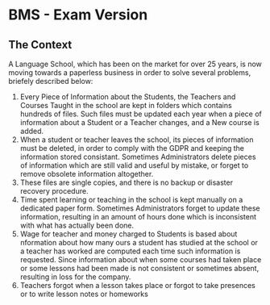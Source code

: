 # BMS - Exam Version

## The Context
A Language School, which has been on the market for over 25 years, is now moving towards a paperless business in order to solve several problems, briefely described below:

1. Every Piece of Information about the Students, the Teachers and Courses Taught in the school are kept in folders which contains hundreds of files. Such files must be updated each year when a piece of information about a Student or a Teacher changes, and a New course is added.
2. When a student or teacher leaves the school, its pieces of information must be deleted, in order to comply with the GDPR and keeping the information stored consistant. Sometimes Administrators delete pieces of information which are still valid and useful by mistake, or forget to remove obsolete information altogether.
3. These files are single copies, and there is no backup or disaster recovery procedure.
3. Time spent learning or teaching in the school is kept manually on a dedicated paper form. Sometimes Administrators forget to update these information, resulting in an amount of hours done which is inconsistent with what has actually been done.
4. Wage for teacher and money charged to Students is based about nformation about how many ours a student has studied at the school or a teacher has worked are computed each time such information is requested. Since information about when some courses had taken place or some lessons had been made is not consistent or sometimes absent, resulting in loss for the company.
5. Teachers forgot when a lesson takes place or forgot to take presences or to write lesson notes or homeworks